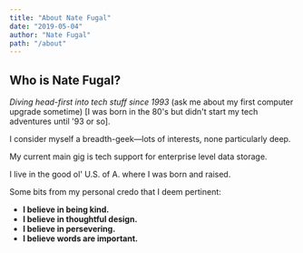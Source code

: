 ```yaml
---
title: "About Nate Fugal"
date: "2019-05-04"
author: "Nate Fugal"
path: "/about"
---
```


## Who is Nate Fugal?

_Diving head-first into tech stuff since 1993_ (ask me about my first computer upgrade sometime) [I was born in the 80's but didn't start my tech adventures until '93 or so].

I consider myself a breadth-geek—lots of interests, none particularly deep.

My current main gig is tech support for enterprise level data storage.

I live in the good ol' U.S. of A. where I was born and raised.

Some bits from my personal credo that I deem pertinent:

  + **I believe in being kind.**
  + **I believe in thoughtful design.**
  + **I believe in persevering.**
  + **I believe words are important.**
